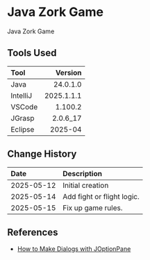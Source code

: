 # Java Zork Game

Java Zork Game

## Tools Used

| Tool     |    Version |
|:---------|-----------:|
| Java     |   24.0.1.0 |
| IntelliJ | 2025.1.1.1 |
| VSCode   |    1.100.2 |
| JGrasp   |   2.0.6_17 |
| Eclipse  |    2025-04 |

## Change History

| Date       | Description                |
|:-----------|:---------------------------|
| 2025-05-12 | Initial creation           |
| 2025-05-14 | Add fight or flight logic. |
| 2025-05-15 | Fix up game rules.         |

## References

* [How to Make Dialogs with JOptionPane](https://docs.oracle.com/javase/tutorial/uiswing/components/dialog.html)